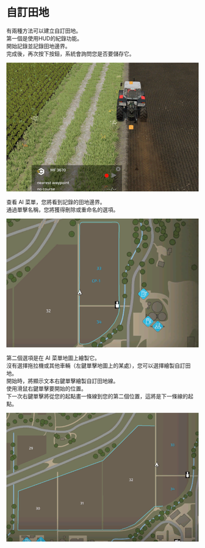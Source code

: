 # 自訂田地
  
有兩種方法可以建立自訂田地。  
第一個是使用HUD的紀錄功能。  
開始記錄並記錄田地邊界。  
完成後，再次按下按鈕，系統會詢問您是否要儲存它。  


![Image](../assets/images/recordcustomhelp_0_0_765_510.png)

查看 AI 菜單，您將看到記錄的田地邊界。  
通過單擊名稱，您將獲得刪除或重命名的選項。   


![Image](../assets/images/donecustomhelp_0_0_765_510.png)

第二個選項是在 AI 菜單地圖上繪製它。  
沒有選擇拖拉機或其他車輛（左鍵單擊地圖上的某處），您可以選擇繪製自訂田地。  
開始時，將顯示文本右鍵單擊繪製自訂田地線。  
使用滑鼠右鍵單擊要開始的位置。  
下一次右鍵單擊將從您的起點畫一條線到您的第二個位置，這將是下一條線的起點。  


![Image](../assets/images/drawcustomhelp_0_0_765_510.png)

